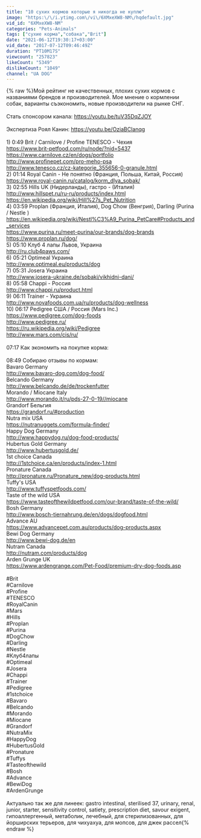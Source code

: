 ```yaml
---
title: "10 сухих кормов которые я никогда не куплю"
image: "https:\/\/i.ytimg.com\/vi\/6XMxeXW8-NM\/hqdefault.jpg"
vid_id: "6XMxeXW8-NM"
categories: "Pets-Animals"
tags: ["сухие корма","собака","Brit"]
date: "2021-06-12T19:30:17+03:00"
vid_date: "2017-07-12T09:46:49Z"
duration: "PT10M17S"
viewcount: "257823"
likeCount: "5349"
dislikeCount: "1049"
channel: "UA DOG"
---
```

{% raw %}Мой рейтинг не качественных, плохих сухих кормов с названиями брендов и производителей. Мое мнение о кормлении собак, варианты съэкономить, новые производители на рынке СНГ.<br /><br />Стать спонсором канала: <a rel="nofollow" target="blank" href="https://youtu.be/tuV35DqZJOY">https://youtu.be/tuV35DqZJOY</a><br /><br />Экспертиза Роял Канин: <a rel="nofollow" target="blank" href="https://youtu.be/OziaBClanqg">https://youtu.be/OziaBClanqg</a><br /><br />1) 0:49 Brit / Carnilove / Profine TENESCO - Чехия<br /><a rel="nofollow" target="blank" href="https://www.brit-petfood.com/ru/node/?nid=5437">https://www.brit-petfood.com/ru/node/?nid=5437</a><br /><a rel="nofollow" target="blank" href="https://www.carnilove.cz/en/dogs/portfolio">https://www.carnilove.cz/en/dogs/portfolio</a>  <br /><a rel="nofollow" target="blank" href="http://www.profinepet.com/pro-meho-psa">http://www.profinepet.com/pro-meho-psa</a><br /><a rel="nofollow" target="blank" href="http://www.tenesco.cz/cz-kategorie_355656-0-granule.html">http://www.tenesco.cz/cz-kategorie_355656-0-granule.html</a><br />2) 01:14 Royal Canin - Не понятно (Франция, Польша, Китай, Россия)<br /><a rel="nofollow" target="blank" href="https://www.royal-canin.ru/catalog/korm_dlya_sobak/">https://www.royal-canin.ru/catalog/korm_dlya_sobak/</a><br />3) 02:55 Hills UK (Нидерланды), гастро - (Италия)<br /><a rel="nofollow" target="blank" href="http://www.hillspet.ru/ru-ru/products/index.html">http://www.hillspet.ru/ru-ru/products/index.html</a><br /><a rel="nofollow" target="blank" href="https://en.wikipedia.org/wiki/Hill%27s_Pet_Nutrition">https://en.wikipedia.org/wiki/Hill%27s_Pet_Nutrition</a><br />4) 03:59 Proplan (Франция, Италия), Dog Chow (Венгрия), Darling (Purina / Nestle )<br /><a rel="nofollow" target="blank" href="https://en.wikipedia.org/wiki/Nestl%C3%A9_Purina_PetCare#Products_and_services">https://en.wikipedia.org/wiki/Nestl%C3%A9_Purina_PetCare#Products_and_services</a><br /><a rel="nofollow" target="blank" href="https://www.purina.ru/meet-purina/our-brands/dog-brands">https://www.purina.ru/meet-purina/our-brands/dog-brands</a><br /><a rel="nofollow" target="blank" href="https://www.proplan.ru/dog/">https://www.proplan.ru/dog/</a><br />5) 05:10 Клуб 4 лапы Львов, Украина<br /><a rel="nofollow" target="blank" href="http://ru.club4paws.com/">http://ru.club4paws.com/</a><br />6) 05:21 Optimeal Украина<br /><a rel="nofollow" target="blank" href="http://www.optimeal.eu/products/dog">http://www.optimeal.eu/products/dog</a><br />7) 05:31 Josera Украина<br /><a rel="nofollow" target="blank" href="http://www.josera-ukraine.de/sobaki/vikhidni-dani/">http://www.josera-ukraine.de/sobaki/vikhidni-dani/</a><br />8) 05:58  Chappi - Россия<br /><a rel="nofollow" target="blank" href="http://www.chappi.ru/product.html">http://www.chappi.ru/product.html</a><br />9) 06:11 Trainer - Украина<br /><a rel="nofollow" target="blank" href="http://www.novafoods.com.ua/ru/products/dog-wellness">http://www.novafoods.com.ua/ru/products/dog-wellness</a><br />10) 06:17 Pedigree США / Россия (Mars Inc.)<br /><a rel="nofollow" target="blank" href="https://www.pedigree.com/dog-foods">https://www.pedigree.com/dog-foods</a><br /><a rel="nofollow" target="blank" href="http://www.pedigree.ru/">http://www.pedigree.ru/</a><br /><a rel="nofollow" target="blank" href="https://ru.wikipedia.org/wiki/Pedigree">https://ru.wikipedia.org/wiki/Pedigree</a><br /><a rel="nofollow" target="blank" href="http://www.mars.com/cis/ru/">http://www.mars.com/cis/ru/</a><br /><br />07:17 Как экономить на покупке корма:<br /><br />08:49 Собираю отзывы по кормам:<br />Bavaro Germany<br /><a rel="nofollow" target="blank" href="http://www.bavaro-dog.com/dog-food/">http://www.bavaro-dog.com/dog-food/</a><br />Belcando Germany<br /><a rel="nofollow" target="blank" href="http://www.belcando.de/de/trockenfutter">http://www.belcando.de/de/trockenfutter</a><br />Morando / Miocane Italy<br /><a rel="nofollow" target="blank" href="http://www.morando.it/ru/pds-27-0-19//miocane">http://www.morando.it/ru/pds-27-0-19//miocane</a><br />Grandorf Бельгия<br /><a rel="nofollow" target="blank" href="https://grandorf.ru/#production">https://grandorf.ru/#production</a><br />Nutra mix USA<br /><a rel="nofollow" target="blank" href="https://nutranuggets.com/formula-finder/">https://nutranuggets.com/formula-finder/</a><br />Happy Dog Germany<br /><a rel="nofollow" target="blank" href="http://www.happydog.ru/dog-food-products/">http://www.happydog.ru/dog-food-products/</a><br />Hubertus Gold Germany<br /><a rel="nofollow" target="blank" href="http://www.hubertusgold.de/">http://www.hubertusgold.de/</a><br />1st choice Canada<br /><a rel="nofollow" target="blank" href="http://1stchoice.ca/en/products/index-1.html">http://1stchoice.ca/en/products/index-1.html</a><br />Pronature Canada<br /><a rel="nofollow" target="blank" href="http://pronature.ru/Pronature_new/dog-products.html">http://pronature.ru/Pronature_new/dog-products.html</a><br />Tuffy's USA<br /><a rel="nofollow" target="blank" href="http://www.tuffyspetfoods.com/">http://www.tuffyspetfoods.com/</a><br />Taste of the wild USA<br /><a rel="nofollow" target="blank" href="https://www.tasteofthewildpetfood.com/our-brand/taste-of-the-wild/">https://www.tasteofthewildpetfood.com/our-brand/taste-of-the-wild/</a><br />Bosh Germany<br /><a rel="nofollow" target="blank" href="http://www.bosch-tiernahrung.de/en/dogs/dogfood.html">http://www.bosch-tiernahrung.de/en/dogs/dogfood.html</a><br />Advance AU<br /><a rel="nofollow" target="blank" href="https://www.advancepet.com.au/products/dog-products.aspx">https://www.advancepet.com.au/products/dog-products.aspx</a><br />Bewi Dog Germany<br /><a rel="nofollow" target="blank" href="http://www.bewi-dog.de/en">http://www.bewi-dog.de/en</a><br />Nutram Canada<br /><a rel="nofollow" target="blank" href="http://nutram.com/products/dog">http://nutram.com/products/dog</a><br />Arden Grunge UK<br /><a rel="nofollow" target="blank" href="https://www.ardengrange.com/Pet-Food/premium-dry-dog-foods.asp">https://www.ardengrange.com/Pet-Food/premium-dry-dog-foods.asp</a><br /><br />#Brit<br />#Carnilove<br />#Profine<br />#TENESCO<br />#RoyalCanin<br />#Mars<br />#Hills<br />#Proplan<br />#Purina<br />#DogChow<br />#Darling<br />#Nestle<br />#Клуб4лапы<br />#Optimeal<br />#Josera<br />#Chappi<br />#Trainer<br />#Pedigree<br />#1stchoice<br />#Bavaro<br />#Belcando<br />#Morando<br />#Miocane<br />#Grandorf<br />#NutraMix<br />#HappyDog<br />#HubertusGold<br />#Pronature<br />#Tuffys<br />#Tasteofthewild<br />#Bosh<br />#Advance<br />#BewiDog<br />#ArdenGrunge<br /><br />Актуально так же для линеек: gastro intestinal, sterilised 37, urinary, renal, junior, starter, sensitivity control, satiety, prescription diet, savour exigent, гипоаллергенный, метаболик, лечебный, для стерилизованных, для йорширских терьеров, для чихуахуа, для мопсов, для джек рассел{% endraw %}
